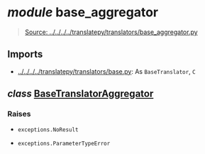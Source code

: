 # *module* **base_aggregator**

> [Source: ../../../../translatepy/translators/base_aggregator.py](../../../../translatepy/translators/base_aggregator.py#L0)

## Imports

- [../../../../translatepy/translators/base.py](../../../../translatepy/translators/base.py): As `BaseTranslator`, `C`

## *class* [**BaseTranslatorAggregator**](../../../../translatepy/translators/base_aggregator.py#L9-L145)

### Raises

- `exceptions.NoResult`

- `exceptions.ParameterTypeError`
